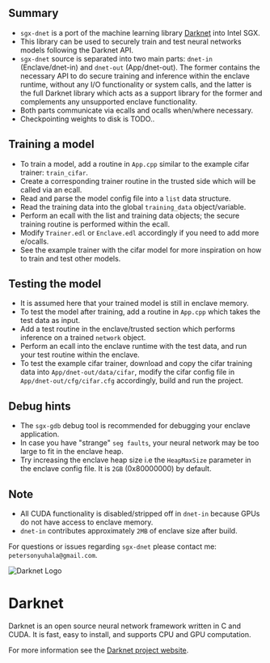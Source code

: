 ## Summary
- `sgx-dnet` is a port of the machine learning library [Darknet](http://pjreddie.com/darknet) into Intel SGX. 
- This library can be used to securely train and test neural networks models following the Darknet API. 
- `sgx-dnet` source is separated into two main parts: `dnet-in` (Enclave/dnet-in) and `dnet-out` (App/dnet-out). The former contains the necessary API to do secure training and inference within the enclave runtime, without any I/O functionality or system calls, and the latter is the full Darknet library which acts as a support library for the former and complements any unsupported enclave functionality.
- Both parts communicate via ecalls and ocalls when/where necessary. 
- Checkpointing weights to disk is TODO..
 

## Training a model
- To train a model, add a routine in `App.cpp` similar to the example cifar trainer: `train_cifar`. 
- Create a corresponding trainer routine in the trusted side which will be called via an ecall.
- Read and parse the model config file into a `list` data structure.
- Read the training data into the global `training_data` object/variable.
- Perform an ecall with the list and training data objects; the secure training routine is performed within the ecall.
- Modify `Trainer.edl` or `Enclave.edl` accordingly if you need to add more e/ocalls.
- See the example trainer with the cifar model for more inspiration on how to train and test other models.

## Testing the model
- It is assumed here that your trained model is still in enclave memory.
- To test the model after training, add a routine in `App.cpp` which takes the test data as input.
- Add a test routine in the enclave/trusted section which performs inference on a trained `network` object.
- Perform an ecall into the enclave runtime with the test data, and run your test routine within the enclave.
- To test the example cifar trainer, download and copy the cifar training data into `App/dnet-out/data/cifar`, modify the cifar config file in `App/dnet-out/cfg/cifar.cfg` accordingly, build and run the project.

## Debug hints
- The `sgx-gdb` debug tool is recommended for debugging your enclave application.
- In case you have "strange" `seg faults`, your neural network may be too large to fit in the enclave heap.
- Try increasing the enclave heap size i.e the `HeapMaxSize` parameter in the enclave config file. It is `2GB` (0x80000000) by default.

## Note
- All CUDA functionality is disabled/stripped off in `dnet-in` because GPUs do not have access to enclave memory.
- `dnet-in` contributes approximately `2MB` of enclave size after build.

For questions or issues regarding `sgx-dnet` please contact me: `petersonyuhala@gmail.com`. 

![Darknet Logo](http://pjreddie.com/media/files/darknet-black-small.png)

# Darknet #
Darknet is an open source neural network framework written in C and CUDA. It is fast, easy to install, and supports CPU and GPU computation.

For more information see the [Darknet project website](http://pjreddie.com/darknet).


